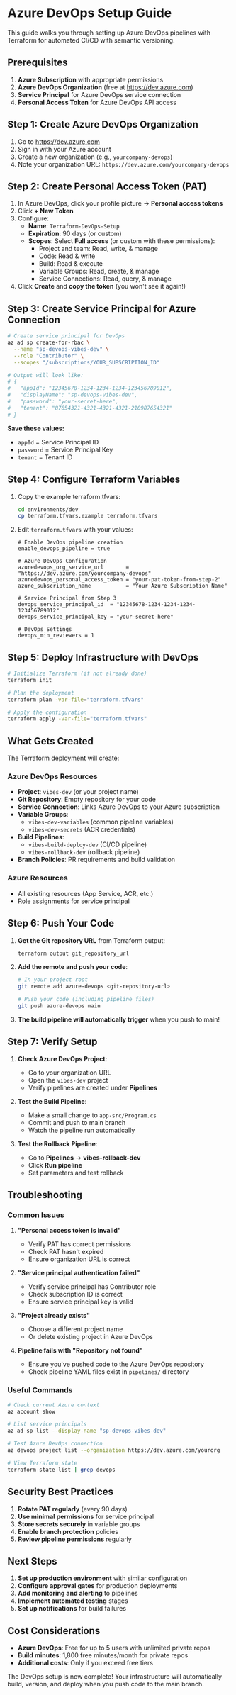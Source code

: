# Azure DevOps Setup Guide

This guide walks you through setting up Azure DevOps pipelines with Terraform for automated CI/CD with semantic versioning.

## Prerequisites

1. **Azure Subscription** with appropriate permissions
2. **Azure DevOps Organization** (free at https://dev.azure.com)
3. **Service Principal** for Azure DevOps service connection
4. **Personal Access Token** for Azure DevOps API access

## Step 1: Create Azure DevOps Organization

1. Go to https://dev.azure.com
2. Sign in with your Azure account
3. Create a new organization (e.g., `yourcompany-devops`)
4. Note your organization URL: `https://dev.azure.com/yourcompany-devops`

## Step 2: Create Personal Access Token (PAT)

1. In Azure DevOps, click your profile picture → **Personal access tokens**
2. Click **+ New Token**
3. Configure:
   - **Name**: `Terraform-DevOps-Setup`
   - **Expiration**: 90 days (or custom)
   - **Scopes**: Select **Full access** (or custom with these permissions):
     - Project and team: Read, write, & manage
     - Code: Read & write
     - Build: Read & execute
     - Variable Groups: Read, create, & manage
     - Service Connections: Read, query, & manage
4. Click **Create** and **copy the token** (you won't see it again!)

## Step 3: Create Service Principal for Azure Connection

```bash
# Create service principal for DevOps
az ad sp create-for-rbac \
  --name "sp-devops-vibes-dev" \
  --role "Contributor" \
  --scopes "/subscriptions/YOUR_SUBSCRIPTION_ID"

# Output will look like:
# {
#   "appId": "12345678-1234-1234-1234-123456789012",
#   "displayName": "sp-devops-vibes-dev",
#   "password": "your-secret-here",
#   "tenant": "87654321-4321-4321-4321-210987654321"
# }
```

**Save these values:**
- `appId` = Service Principal ID
- `password` = Service Principal Key
- `tenant` = Tenant ID

## Step 4: Configure Terraform Variables

1. Copy the example terraform.tfvars:
   ```bash
   cd environments/dev
   cp terraform.tfvars.example terraform.tfvars
   ```

2. Edit `terraform.tfvars` with your values:
   ```hcl
   # Enable DevOps pipeline creation
   enable_devops_pipeline = true
   
   # Azure DevOps Configuration
   azuredevops_org_service_url       = "https://dev.azure.com/yourcompany-devops"
   azuredevops_personal_access_token = "your-pat-token-from-step-2"
   azure_subscription_name           = "Your Azure Subscription Name"
   
   # Service Principal from Step 3
   devops_service_principal_id  = "12345678-1234-1234-1234-123456789012"
   devops_service_principal_key = "your-secret-here"
   
   # DevOps Settings
   devops_min_reviewers = 1
   ```

## Step 5: Deploy Infrastructure with DevOps

```bash
# Initialize Terraform (if not already done)
terraform init

# Plan the deployment
terraform plan -var-file="terraform.tfvars"

# Apply the configuration
terraform apply -var-file="terraform.tfvars"
```

## What Gets Created

The Terraform deployment will create:

### Azure DevOps Resources
- **Project**: `vibes-dev` (or your project name)
- **Git Repository**: Empty repository for your code
- **Service Connection**: Links Azure DevOps to your Azure subscription
- **Variable Groups**: 
  - `vibes-dev-variables` (common pipeline variables)
  - `vibes-dev-secrets` (ACR credentials)
- **Build Pipelines**:
  - `vibes-build-deploy-dev` (CI/CD pipeline)
  - `vibes-rollback-dev` (rollback pipeline)
- **Branch Policies**: PR requirements and build validation

### Azure Resources
- All existing resources (App Service, ACR, etc.)
- Role assignments for service principal

## Step 6: Push Your Code

1. **Get the Git repository URL** from Terraform output:
   ```bash
   terraform output git_repository_url
   ```

2. **Add the remote and push your code**:
   ```bash
   # In your project root
   git remote add azure-devops <git-repository-url>
   
   # Push your code (including pipeline files)
   git push azure-devops main
   ```

3. **The build pipeline will automatically trigger** when you push to main!

## Step 7: Verify Setup

1. **Check Azure DevOps Project**:
   - Go to your organization URL
   - Open the `vibes-dev` project
   - Verify pipelines are created under **Pipelines**

2. **Test the Build Pipeline**:
   - Make a small change to `app-src/Program.cs`
   - Commit and push to main branch
   - Watch the pipeline run automatically

3. **Test the Rollback Pipeline**:
   - Go to **Pipelines** → **vibes-rollback-dev**
   - Click **Run pipeline**
   - Set parameters and test rollback

## Troubleshooting

### Common Issues

1. **"Personal access token is invalid"**
   - Verify PAT has correct permissions
   - Check PAT hasn't expired
   - Ensure organization URL is correct

2. **"Service principal authentication failed"**
   - Verify service principal has Contributor role
   - Check subscription ID is correct
   - Ensure service principal key is valid

3. **"Project already exists"**
   - Choose a different project name
   - Or delete existing project in Azure DevOps

4. **Pipeline fails with "Repository not found"**
   - Ensure you've pushed code to the Azure DevOps repository
   - Check pipeline YAML files exist in `pipelines/` directory

### Useful Commands

```bash
# Check current Azure context
az account show

# List service principals
az ad sp list --display-name "sp-devops-vibes-dev"

# Test Azure DevOps connection
az devops project list --organization https://dev.azure.com/yourorg

# View Terraform state
terraform state list | grep devops
```

## Security Best Practices

1. **Rotate PAT regularly** (every 90 days)
2. **Use minimal permissions** for service principal
3. **Store secrets securely** in variable groups
4. **Enable branch protection** policies
5. **Review pipeline permissions** regularly

## Next Steps

1. **Set up production environment** with similar configuration
2. **Configure approval gates** for production deployments
3. **Add monitoring and alerting** to pipelines
4. **Implement automated testing** stages
5. **Set up notifications** for build failures

## Cost Considerations

- **Azure DevOps**: Free for up to 5 users with unlimited private repos
- **Build minutes**: 1,800 free minutes/month for private repos
- **Additional costs**: Only if you exceed free tiers

The DevOps setup is now complete! Your infrastructure will automatically build, version, and deploy when you push code to the main branch.